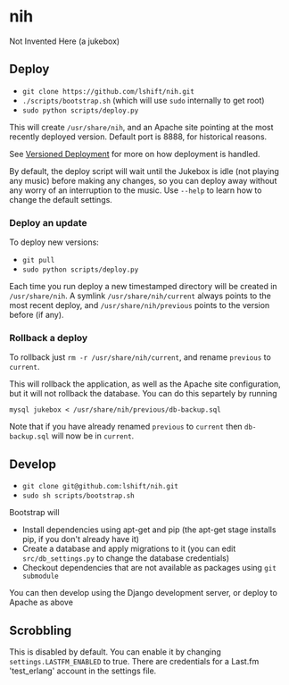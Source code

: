 # nih

Not Invented Here (a jukebox)

## Deploy

* `git clone https://github.com/lshift/nih.git`
* `./scripts/bootstrap.sh` (which will use `sudo` internally to get root)
* `sudo python scripts/deploy.py`

This will create `/usr/share/nih`, and an Apache site pointing at the most recently deployed version. Default port is 8888, for historical reasons.

See [Versioned Deployment](docs/VersionedDeployment.md) for more on how deployment is handled.

By default, the deploy script will wait until the Jukebox is idle (not playing any music) before making any changes, so you can deploy away without any worry of an interruption to the music. Use `--help` to learn how to change the default settings.

### Deploy an update

To deploy new versions:
* `git pull`
* `sudo python scripts/deploy.py`

Each time you run deploy a new timestamped directory will be created in `/usr/share/nih`. A symlink `/usr/share/nih/current` always points to the most recent deploy, and `/usr/share/nih/previous` points to the version before (if any).

### Rollback a deploy

To rollback just `rm -r /usr/share/nih/current`, and rename `previous` to `current`. 

This will rollback the application, as well as the Apache site configuration, but it will not rollback the database. You can do this separtely by running

`mysql jukebox < /usr/share/nih/previous/db-backup.sql`

Note that if you have already renamed `previous` to `current` then `db-backup.sql` will now be in `current`.

## Develop
* `git clone git@github.com:lshift/nih.git`
* `sudo sh scripts/bootstrap.sh`

Bootstrap will
* Install dependencies using apt-get and pip (the apt-get stage installs pip, if you don't already have it)
* Create a database and apply migrations to it (you can edit `src/db_settings.py` to change the database credentials)
* Checkout dependencies that are not available as packages using `git submodule`

You can then develop using the Django development server, or deploy to Apache as above

## Scrobbling
This is disabled by default. You can enable it by changing `settings.LASTFM_ENABLED` to true. There are credentials for a Last.fm 'test_erlang' account in the settings file.
